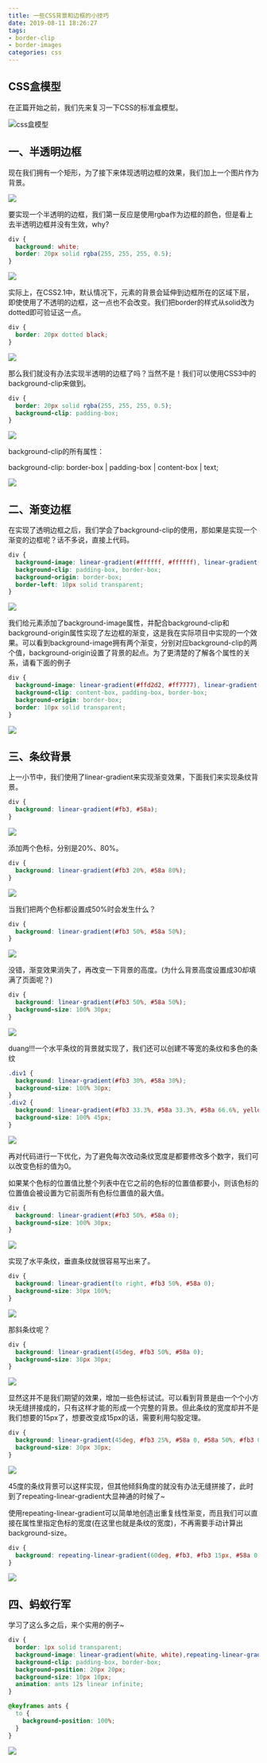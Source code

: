 ```yaml
---
title: 一些CSS背景和边框的小技巧
date: 2019-08-11 18:26:27
tags: 
- border-clip
- border-images
categories: css
---
```


## CSS盒模型

在正篇开始之前，我们先来复习一下CSS的标准盒模型。

![css盒模型](http://pw2l12hye.bkt.clouddn.com/css-box.png)

## 一、半透明边框

现在我们拥有一个矩形，为了接下来体现透明边框的效果，我们加上一个图片作为背景。

![](http://pw2l12hye.bkt.clouddn.com/border-background-1.png)

要实现一个半透明的边框，我们第一反应是使用rgba作为边框的颜色，但是看上去半透明边框并没有生效，why?


``` css
div {
  background: white;
  border: 20px solid rgba(255, 255, 255, 0.5);
}
```

![](http://pw2l12hye.bkt.clouddn.com/border-background-2.png)

实际上，在CSS2.1中，默认情况下，元素的背景会延伸到边框所在的区域下层，即使使用了不透明的边框，这一点也不会改变。我们把border的样式从solid改为dotted即可验证这一点。

``` css
div {
  border: 20px dotted black;
}
```

![](http://pw2l12hye.bkt.clouddn.com/border-background-3.png)

那么我们就没有办法实现半透明的边框了吗？当然不是！我们可以使用CSS3中的background-clip来做到。

``` css
div {
  border: 20px solid rgba(255, 255, 255, 0.5);
  background-clip: padding-box;
}
```

![](http://pw2l12hye.bkt.clouddn.com/border-background-4.png)

background-clip的所有属性：

background-clip: border-box | padding-box | content-box | text;

![](http://pw2l12hye.bkt.clouddn.com/border-background-5.png)

## 二、渐变边框

在实现了透明边框之后，我们学会了background-clip的使用，那如果是实现一个渐变的边框呢？话不多说，直接上代码。

``` css
div {
  background-image: linear-gradient(#ffffff, #ffffff), linear-gradient(#4ca2f9, #025cff);
  background-clip: padding-box, border-box;
  background-origin: border-box;
  border-left: 10px solid transparent;
}
```

![](http://pw2l12hye.bkt.clouddn.com/border-background-6.png)

我们给元素添加了background-image属性，并配合background-clip和background-origin属性实现了左边框的渐变，这是我在实际项目中实现的一个效果。可以看到background-image拥有两个渐变，分别对应background-clip的两个值，background-origin设置了背景的起点。为了更清楚的了解各个属性的关系，请看下面的例子

``` css
div {
  background-image: linear-gradient(#ffd2d2, #ff7777), linear-gradient(#ffffff, #ffffff), linear-gradient(#4ca2f9, #025cff);
  background-clip: content-box, padding-box, border-box;
  background-origin: border-box;
  border: 10px solid transparent;
}
```

![](http://pw2l12hye.bkt.clouddn.com/border-background-7.png)

## 三、条纹背景

上一小节中，我们使用了linear-gradient来实现渐变效果，下面我们来实现条纹背景。

``` css
div {
  background: linear-gradient(#fb3, #58a);
}
```

![](http://pw2l12hye.bkt.clouddn.com/border-background-8.png)

添加两个色标，分别是20%、80%。

``` css
div {
  background: linear-gradient(#fb3 20%, #58a 80%);
}
```

![](http://pw2l12hye.bkt.clouddn.com/border-background-9.png)

当我们把两个色标都设置成50%时会发生什么？

``` css
div {
  background: linear-gradient(#fb3 50%, #58a 50%);
}
```

![](http://pw2l12hye.bkt.clouddn.com/border-background-10.png)

没错，渐变效果消失了，再改变一下背景的高度。(为什么背景高度设置成30却填满了页面呢？)

``` css
div {
  background: linear-gradient(#fb3 50%, #58a 50%);
  background-size: 100% 30px;
}
```

![](http://pw2l12hye.bkt.clouddn.com/border-background-11.png)

duang!!!一个水平条纹的背景就实现了，我们还可以创建不等宽的条纹和多色的条纹

``` css
.div1 {
  background: linear-gradient(#fb3 30%, #58a 30%);
  background-size: 100% 30px;
}
.div2 {
  background: linear-gradient(#fb3 33.3%, #58a 33.3%, #58a 66.6%, yellowgreen 66.6%);
  background-size: 100% 45px;
}
```

![](http://pw2l12hye.bkt.clouddn.com/border-background-12.png)

再对代码进行一下优化，为了避免每次改动条纹宽度是都要修改多个数字，我们可以改变色标的值为0。

如果某个色标的位置值比整个列表中在它之前的色标的位置值都要小，则该色标的位置值会被设置为它前面所有色标位置值的最大值。

``` css
div {
  background: linear-gradient(#fb3 50%, #58a 0);
  background-size: 100% 30px;
}
```

![](http://pw2l12hye.bkt.clouddn.com/border-background-13.png)

实现了水平条纹，垂直条纹就很容易写出来了。

``` css
div {
  background: linear-gradient(to right, #fb3 50%, #58a 0);
  background-size: 30px 100%;
}
```

![](http://pw2l12hye.bkt.clouddn.com/border-background-14.png)

那斜条纹呢？

``` css
div {
  background: linear-gradient(45deg, #fb3 50%, #58a 0);
  background-size: 30px 30px;
}
```

![](http://pw2l12hye.bkt.clouddn.com/border-background-15.png)

显然这并不是我们期望的效果，增加一些色标试试。可以看到背景是由一个个小方块无缝拼接成的，只有这样才能的形成一个完整的背景。但此条纹的宽度却并不是我们想要的15px了，想要改变成15px的话，需要利用勾股定理。

``` css
div {
  background: linear-gradient(45deg, #fb3 25%, #58a 0, #58a 50%, #fb3 0, #fb3 75%, #58a 0);
  background-size: 30px 30px;
}
```

![](http://pw2l12hye.bkt.clouddn.com/border-background-16.png)

45度的条纹背景可以这样实现，但其他倾斜角度的就没有办法无缝拼接了，此时到了repeating-linear-gradient大显神通的时候了~

使用repeating-linear-gradient可以简单地创造出重复线性渐变，而且我们可以直接在属性里指定色标的宽度(在这里也就是条纹的宽度)，不再需要手动计算出background-size。

``` css
div {
  background: repeating-linear-gradient(60deg, #fb3, #fb3 15px, #58a 0, #58a 30px);
}
```

![](http://pw2l12hye.bkt.clouddn.com/border-background-17.png)

## 四、蚂蚁行军

学习了这么多之后，来个实用的例子~

``` css
div {
  border: 1px solid transparent;
  background-image: linear-gradient(white, white),repeating-linear-gradient(-45deg, black 0, black 25%, white 0, white 50%);
  background-clip: padding-box, border-box;
  background-position: 20px 20px;
  background-size: 10px 10px;
  animation: ants 12s linear infinite;
}

@keyframes ants {
  to {
    background-position: 100%;
  }
}
```
![](http://pw2l12hye.bkt.clouddn.com/border-background/ant.gif)